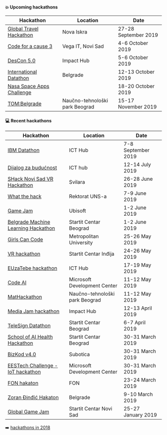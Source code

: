 #### :boom: Upcoming hackathons

| Hackathon | Location | Date |
| --------- | -------- | ---- |
| [Global Travel Hackathon](https://www.eventbrite.com/e/global-travel-hackathon-belgrade-edition-tickets-68284501783) | Nova Iskra | 27-28 September 2019 |
| [Code for a cause 3](https://docs.google.com/forms/d/e/1FAIpQLSeiOl8GRwRARHmccSJkf1LntgWdhHBjwgdfVmVW3RtQpkXUfg/viewform) | Vega IT, Novi Sad | 4-6 October 2019 |
| [DesCon 5.0](https://www.descon.me/2019/) | Impact Hub | 5-6 October 2019 |
| [International Datathon](https://datathon.eu/global/) | Belgrade | 12-13 October 2019 |
| [Nasa Space Apps Challenge]() | | 18-20 October 2019 |
| [TOM:Belgrade](https://www.tombelgrade.org) | Naučno-tehnološki park Beograd | 15-17 November 2019 |

#### :computer: Recent hackathons

| Hackathon | Location | Date |
| --------- | -------- | ---- |
| [IBM Datathon](https://datathon.eu/ibm/) | ICT Hub | 7-8 September 2019 |
| [Dijalog za budućnost](https://bfpe.org/hakaton-dijalog-za-buducnost-12-14-jul/) | ICT hub | 12-14 July 2019 |
| [SHack Novi Sad VR Hackathon](https://eu-youthaward.org/shack-novi-sad-2019/) | Svilara | 26-28 June 2019 |
| [What the hack](http://ftnhack.rs/) | Rektorat UNS-a | 7-9 June 2019 |
| [Game Jam](https://startit.rs/napravite-gaming-aplikaciju-tokom-dvadesetcetvorocasovnog-game-jama-pocetkom-juna-u-beogradu/) | Ubisoft | 1-2 June 2019 |
| [Belgrade Machine Learning Hackathon](https://startit.rs/belgrade-machine-learning-hackathon-pocetkom-juna-u-beogradskom-startit-centru/) | Startit Centar Beograd | 1-2 June 2019 |
| [Girls Can Code](http://metlab.rs/hackathon/) | Metropolitan University | 25-26 May 2019 |
| [VR hackathon](https://startit.rs/budite-deo-prvog-hakatona-u-indiji-prijave-otvorene-do-17-maja/) | Startit Centar Inđija | 24-26 May 2019 |
| [EUzaTebe hackathon](http://euhakaton.europa.rs/) | ICT Hub | 17-19 May 2019 |
| [Code AI](https://codeai.lazybrain.org/) | Microsoft Development Center | 11-12 May 2019 |
| [MatHackathon](http://mathack.rs/) | Naučno-tehnološki park Beograd | 11-12 May 2019 |
| [Media Jam hackathon](https://belgrade.impacthub.net/media-jam-hakaton/) | Impact Hub | 12-13 April 2019 |
| [TeleSign Datathon](https://datathon.eu/telesign/) | Startit Centar Beograd | 6-7 April 2019 |
| [School of AI Health Hackathon](https://www.eventbrite.com/e/school-of-ai-health-hackathon-2019-belgrade-serbia-tickets-56859163288) | Startit Centar Beograd | 30-31 March 2019 |
| [BizKod v4.0](http://bizkod.rs/) | Subotica | 30-31 March 2019 |
| [EESTech Challenge - IoT hackathon](https://www.facebook.com/events/266191320968843/) | Microsoft Development Center | 30-31 March 2019 |
| [FON hakaton](http://hakaton.fonis.rs/) | FON | 23-24 March 2019 |
| [Zoran Đinđić Hakaton](http://www.hakatonzorandjindjic.rs/) | Belgrade | 9-10 March 2019 |
| [Global Game Jam](https://globalgamejam.org/2019/jam-sites/startit-centar-novi-sad) | Startit Centar Novi Sad | 25-27 January 2019 |

:arrow_right: [hackathons in 2018](2018.md)

